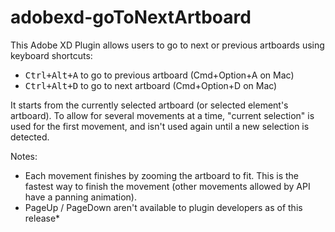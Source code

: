 # adobexd-goToNextArtboard
This Adobe XD Plugin allows users to go to next or previous artboards using keyboard shortcuts:

* <kbd>Ctrl+Alt+A</kbd> to go to previous artboard (Cmd+Option+A on Mac)
* <kbd>Ctrl+Alt+D</kbd> to go to next artboard (Cmd+Option+D on Mac)

It starts from the currently selected artboard (or selected element's artboard).  To allow for several movements at a time, "current selection" is used for the first movement, and isn't used again until a new selection is detected.  

Notes:
* Each movement finishes by zooming the artboard to fit. This is the fastest way to finish the movement (other movements allowed by API have a panning animation).
* PageUp / PageDown aren't available to plugin developers as of this release*
